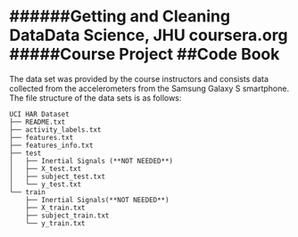######Getting and Cleaning DataData Science, JHU coursera.org
#####Course Project
##Code Book
===
The data set was provided by the course instructors and consists data collected from the accelerometers from the Samsung Galaxy S smartphone.
The file structure of the data sets is as follows:
```
UCI HAR Dataset
├── README.txt
├── activity_labels.txt
├── features.txt
├── features_info.txt
├── test
│   ├── Inertial Signals (**NOT NEEDED**)
│   ├── X_test.txt
│   ├── subject_test.txt
│   └── y_test.txt
└── train
    ├── Inertial Signals(**NOT NEEDED**)
    ├── X_train.txt
    ├── subject_train.txt
    └── y_train.txt
```
